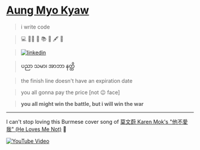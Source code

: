 # [Aung Myo Kyaw](https://www.aungmyokyaw.com)

> i write code

> 💻 🧘‍♂️ 📝 📚 📖 🖋️ 🌼

> [![linkedin](https://img.shields.io/badge/LinkedIn-0077B5?style=for-the-badge&logo=linkedin&logoColor=white)](https://www.linkedin.com/in/aungmyokyaw/)

> **ပညာ သမာ၊ အာဘာ နတ္ထိ**

> the finish line doesn't have an expiration date

> you all gonna pay the price [not 😉 face]

> **you all might win the battle, but i will win the war**

---

I can't stop loving this Burmese cover song of [莫文蔚 Karen Mok's "他不愛我" (He Loves Me Not)](https://youtu.be/nuWIJIn7wkw) 🥹

[![YouTube Video](https://img.shields.io/badge/Play%20on-YouTube-red?style=for-the-badge&logo=youtube)](https://www.youtube.com/watch?v=vqnKLjrE2x4)
